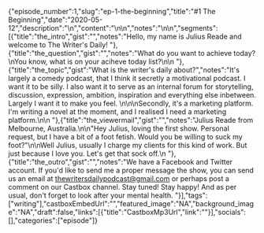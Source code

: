 {"episode_number":1,"slug":"ep-1-the-beginning","title":"#1 The Beginning","date":"2020-05-12","description":"\n","content":"\n\n","notes":"\n\n","segments":[{"title":"the_intro","gist":"","notes":"Hello, my name is Julius Reade and welcome to The Writer's Daily! "},{"title":"the_question","gist":"","notes":"What do you want to achieve today?\nYou know, what is on your aciheve today list?\n\n    "},{"title":"the_topic","gist":"What is the writer's daily about?","notes":"It's largely a comedy podcast, that I think it secretly a motivational podcast. I want it to be silly. I also want it to serve as an internal forum for storytelling, discussion, expression, ambition, inspiration and everything else inbetween. Largely I want it to make you feel. \n\n\nSecondly, it's a marketing platform. I'm writing a novel at the moment, and I realised I need a marketing platform.\n\n    "},{"title":"the_viewermail","gist":"","notes":"Julius Reade from Melbourne, Australia.\n\n\"Hey Julius, loving the first show. Personal request, but I have a bit of a foot fetish. Would you be willing to suck my foot?\"\n\nWell Julius, usually I charge my clients for this kind of work. But just because I love you. Let's get that sock off.\n    "},{"title":"the_outro","gist":"","notes":"We have a Facebook and Twitter account. If you'd like to send me a proper message the show, you can send us an email at thewritersdailypodcast@gmail.com or perhaps post a comment on our Castbox channel. Stay tuned! Stay happy! And as per usual, don't forget to look after your mental health.    "}],"tags":["writing"],"castboxEmbedUrl":"","featured_image":"NA","background_image":"NA","draft":false,"links":[{"title":"CastboxMp3Url","link":""}],"socials":[],"categories":["episode"]}


